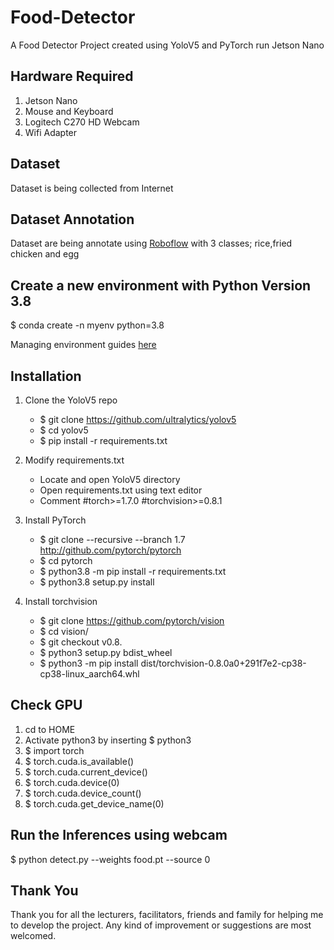 # Food-Detector
A Food Detector Project created using YoloV5 and PyTorch run Jetson Nano

## Hardware Required
1. Jetson Nano
2. Mouse and Keyboard
3. Logitech C270 HD Webcam
4. Wifi Adapter

## Dataset
Dataset is being collected from Internet

## Dataset Annotation
Dataset are being annotate using [Roboflow](https://roboflow.com/) with 3 classes; rice,fried chicken and egg

## Create a new environment with Python Version 3.8
$ conda create -n myenv python=3.8

Managing environment guides [here](https://docs.conda.io/projects/conda/en/latest/user-guide/tasks/manage-environments.html#viewing-a-list-of-your-environments)

## Installation

1. Clone the YoloV5 repo
   - $ git clone https://github.com/ultralytics/yolov5
   - $ cd yolov5
   - $ pip install -r requirements.txt
   
2. Modify requirements.txt
   - Locate and open YoloV5 directory
   - Open requirements.txt using text editor
   - Comment #torch>=1.7.0 #torchvision>=0.8.1

3. Install PyTorch
   - $ git clone --recursive --branch 1.7 http://github.com/pytorch/pytorch
   - $ cd pytorch
   - $ python3.8 -m pip install -r requirements.txt
   - $ python3.8 setup.py install

4. Install torchvision
   - $ git clone https://github.com/pytorch/vision
   - $ cd vision/
   - $ git checkout v0.8.
   - $ python3 setup.py bdist_wheel
   - $ python3 -m pip install dist/torchvision-0.8.0a0+291f7e2-cp38-cp38-linux_aarch64.whl

## Check GPU
1. cd to HOME
2. Activate python3 by inserting $ python3
3. $ import torch
4. $ torch.cuda.is_available()
5. $ torch.cuda.current_device()
6. $ torch.cuda.device(0)
7. $ torch.cuda.device_count()
8. $ torch.cuda.get_device_name(0)


## Run the Inferences using webcam
$ python detect.py --weights food.pt --source 0

## Thank You
Thank you for all the lecturers, facilitators, friends and family for helping me to develop the project. Any kind of improvement or suggestions are most welcomed.
